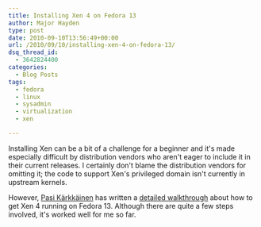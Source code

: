 ```yaml
---
title: Installing Xen 4 on Fedora 13
author: Major Hayden
type: post
date: 2010-09-10T13:56:49+00:00
url: /2010/09/10/installing-xen-4-on-fedora-13/
dsq_thread_id:
  - 3642824400
categories:
  - Blog Posts
tags:
  - fedora
  - linux
  - sysadmin
  - virtualization
  - xen

---
```

Installing Xen can be a bit of a challenge for a beginner and it's made especially difficult by distribution vendors who aren't eager to include it in their current releases. I certainly don't blame the distribution vendors for omitting it; the code to support Xen's privileged domain isn't currently in upstream kernels.

However, [Pasi Kärkkäinen][1] has written a [detailed walkthrough][2] about how to get Xen 4 running on Fedora 13. Although there are quite a few steps involved, it's worked well for me so far.

 [1]: http://www.xen.org/community/spotlight/pasi.html
 [2]: http://wiki.xensource.com/xenwiki/Fedora13Xen4Tutorial
